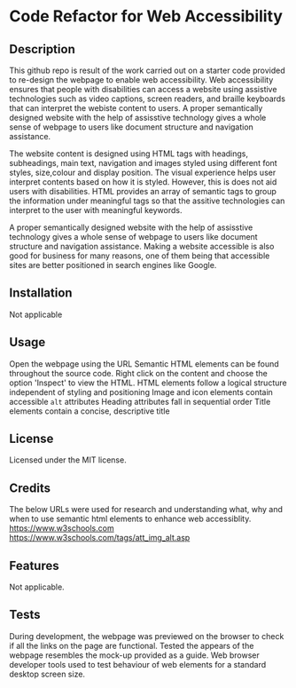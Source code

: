 # Code Refactor for Web Accessibility

## Description

This github repo is result of the work carried out on a starter code provided to re-design the webpage to enable web accessibility. Web accessibility ensures that people with disabilities can access a website using assistive technologies such as video captions, screen readers, and braille keyboards that can interpret the webiste content to users. A proper semantically designed website with the help of assisstive technology gives a whole sense of webpage to users like document structure and navigation assistance. 

The website content is designed using HTML tags with headings, subheadings, main text, navigation and images styled using different font styles, size,colour and display position. The visual experience helps user interpret contents based on how it is styled. However, this is does not aid users with disabilities. HTML provides an array of semantic tags to group the information under meaningful tags so that the assitive technologies can interpret to the user with meaningful keywords. 

A proper semantically designed website with the help of assisstive technology gives a whole sense of webpage to users like document structure and navigation assistance. Making a website accessible is also good for business for many reasons, one of them being that accessible sites are better positioned in search engines like Google. 

## Installation

Not applicable

## Usage

Open the webpage using the URL 
Semantic HTML elements can be found throughout the source code. Right click on the content and choose the option 'Inspect' to view the HTML.
HTML elements follow a logical structure independent of styling and positioning
Image and icon elements contain accessible `alt` attributes
Heading attributes fall in sequential order
Title elements contain a concise, descriptive title

## License

Licensed under the MIT license.

## Credits

The below URLs were used for research and understanding what, why and when to use semantic html elements to enhance web accessiblity.
https://www.w3schools.com
https://www.w3schools.com/tags/att_img_alt.asp

## Features

Not applicable.

## Tests

During development, the webpage was previewed on the browser to check if all the links on the page are functional. 
Tested the appears of the webpage resembles the mock-up provided as a guide.
Web browser developer tools used to test behaviour of web elements for a standard desktop screen size.



